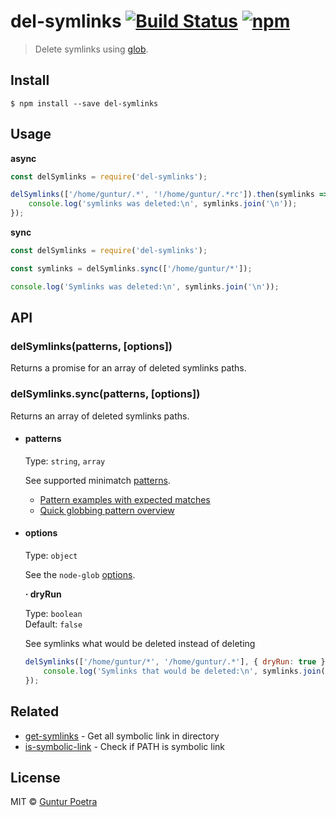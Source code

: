 # del-symlinks [![Build Status](https://travis-ci.org/iguntur/del-symlinks.svg?branch=master)](https://travis-ci.org/iguntur/del-symlinks) [![npm](https://img.shields.io/npm/v/del-symlinks.svg?style=flat-square)](https://npmjs.com/package/del-symlinks)

> Delete symlinks using [glob](https://github.com/isaacs/minimatch#usage).


## Install

```
$ npm install --save del-symlinks
```


## Usage

**async**

``` js
const delSymlinks = require('del-symlinks');

delSymlinks(['/home/guntur/.*', '!/home/guntur/.*rc']).then(symlinks => {
	console.log('symlinks was deleted:\n', symlinks.join('\n'));
});
```


**sync**

```js
const delSymlinks = require('del-symlinks');

const symlinks = delSymlinks.sync(['/home/guntur/*']);

console.log('Symlinks was deleted:\n', symlinks.join('\n'));
```

## API

### delSymlinks(patterns, [options])

Returns a promise for an array of deleted symlinks paths.

### delSymlinks.sync(patterns, [options])

Returns an array of deleted symlinks paths.

- #### patterns
	Type: `string`, `array`

	See supported minimatch [patterns](https://github.com/isaacs/minimatch#usage).

	- [Pattern examples with expected matches](https://github.com/sindresorhus/multimatch/blob/master/test.js)
	- [Quick globbing pattern overview](https://github.com/sindresorhus/multimatch#globbing-patterns)

- #### options
	Type: `object`

	See the `node-glob` [options](https://github.com/isaacs/node-glob#options).

	**&middot; dryRun**

	Type: `boolean`<br>
	Default: `false`

	See symlinks what would be deleted instead of deleting
	```js
	delSymlinks(['/home/guntur/*', '/home/guntur/.*'], { dryRun: true }).then(symlinks => {
		console.log('Symlinks that would be deleted:\n', symlinks.join('\n'));
	});
	```


## Related

- [get-symlinks](https://github.com/iguntur/get-symlinks) - Get all symbolic link in directory
- [is-symbolic-link](https://github.com/iguntur/is-symbolic-link) - Check if PATH is symbolic link


## License

MIT © [Guntur Poetra](http://guntur.starmediateknik.com)
